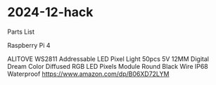 # 2024-12-hack

Parts List

Raspberry Pi 4

ALITOVE WS2811 Addressable LED Pixel Light 50pcs 5V 12MM Digital Dream Color Diffused RGB LED Pixels Module Round Black Wire IP68 Waterproof
https://www.amazon.com/dp/B06XD72LYM
